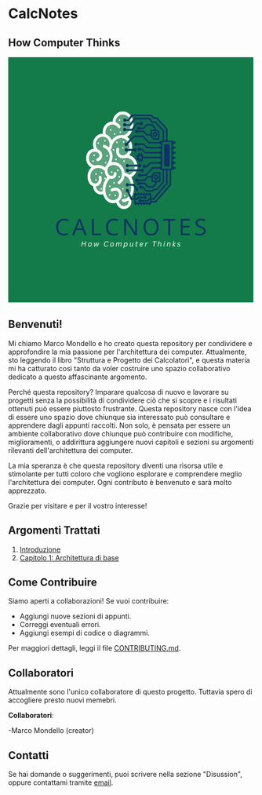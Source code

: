 # CalcNotes
## How Computer Thinks

![CalcNotes Logo](./immagini/CALCNOTES(1).png)

## Benvenuti!
Mi chiamo Marco Mondello e ho creato questa repository per condividere e approfondire la mia passione per l'architettura dei computer. Attualmente, sto leggendo il libro "Struttura e Progetto dei Calcolatori", e questa materia mi ha catturato così tanto da voler costruire uno spazio collaborativo dedicato a questo affascinante argomento.

Perché questa repository?
Imparare qualcosa di nuovo e lavorare su progetti senza la possibilità di condividere ciò che si scopre e i risultati ottenuti può essere piuttosto frustrante. Questa repository nasce con l'idea di essere uno spazio dove chiunque sia interessato può consultare e apprendere dagli appunti raccolti. Non solo, è pensata per essere un ambiente collaborativo dove chiunque può contribuire con modifiche, miglioramenti, o addirittura aggiungere nuovi capitoli e sezioni su argomenti rilevanti dell'architettura dei computer.

La mia speranza è che questa repository diventi una risorsa utile e stimolante per tutti coloro che vogliono esplorare e comprendere meglio l'architettura dei computer. Ogni contributo è benvenuto e sarà molto apprezzato.

Grazie per visitare e per il vostro interesse!

## Argomenti Trattati
1. [Introduzione](introduzione.md)
2. [Capitolo 1: Architettura di base](./Capitolo1/appunti.md)

## Come Contribuire
Siamo aperti a collaborazioni! Se vuoi contribuire:
- Aggiungi nuove sezioni di appunti.
- Correggi eventuali errori.
- Aggiungi esempi di codice o diagrammi.

Per maggiori dettagli, leggi il file [CONTRIBUTING.md](./CONTRIBUTING.md).

## Collaboratori
Attualmente sono l'unico collaboratore di questo progetto. Tuttavia spero di accogliere presto nuovi memebri. 

**Collaboratori**:

-Marco Mondello (creator)

## Contatti
Se hai domande o suggerimenti, puoi scrivere nella sezione "Disussion", oppure contattami tramite [email](mondellomarco03@gmail.com).

